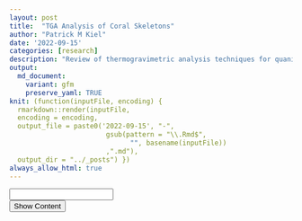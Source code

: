 ```yaml
---
layout: post
title:  "TGA Analysis of Coral Skeletons"
author: "Patrick M Kiel"
date: '2022-09-15'
categories: [research]
description: "Review of thermogravimetric analysis techniques for quanitative comparisons of coral skeletal properties."
output:
  md_document:
    variant: gfm
    preserve_yaml: TRUE
knit: (function(inputFile, encoding) {
  rmarkdown::render(inputFile, 
  encoding = encoding, 
  output_file = paste0('2022-09-15', "-",
                        gsub(pattern = "\\.Rmd$",
                              "", basename(inputFile))
                        ,".md"), 
  output_dir = "../_posts") })
always_allow_html: true
---
```


<script type="text/javascript">

window.onload = function() {
    //query string in the password
    const urlParams = new URLSearchParams(window.location.search);
    const pass = urlParams.get('pass')
    document.getElementById("password").value = pass;
};

function verify() {
  <!-- set the password here -->
  if (document.getElementById('password').value === 'tga') {
    document.getElementById('HIDDENDIV').classList.remove("hidden"); 
    document.getElementById('credentials').classList.add("hidden"); // Hide the div containing the credentials
  } else {
    alert('Invalid Password! You cannot view this content.');
    password.setSelectionRange(0, password.value.length);
  }
  return false;
}
</script>
<style type="text/css">
/*Change content Display */
.hidden {
  display: none;
}
</style>
<!-- The password box -->

<div id="credentials">

<input type="text" id="password" onkeydown="if (event.keyCode == 13) verify()" />
<br/>
<input id="button" type="button" value="Show Content" onclick="verify()" />

</div>

<!-- The content we want to show after password -->

<div id="HIDDENDIV" class="hidden" markdown="1">

<!-- Place all chunks, text, etc here as you would a normal RMarkdown document -->

# Overview

Thermogravimetric analysis (TGA) is a quantitative materials technique
that linearly heats a sample and simultaneously measures its mass as the
sample degrades. By looking at the percent decomposition over discrete
regions, we can characterize the coral sample’s fractional constituents.
The heating occurs in an inert environment (N<sub>2</sub> gas) to avoid
sample oxidation.

For analysis, we can use the first derivative of the TGA curve (called
the DTG curve) to identify the start, peak, and end temperatures for
each respective region. Then, we can integrate between the start and end
temperatures to calculate the percent degradation. For example, an
aragonite coral skeleton may have two peaks: decomposition of the
intracrystaline organics at approximately and the decomposition of
CaCO<sub>3</sub> to CaO and CO<sub>2</sub> at approximately 600-800°C
(Fig 1.).

<h5>
Figure 1. Example TGA and DTG Curve
</h5>

<img src="/notebook/images/tgaAnalysis/example-TGA-1.png" width="90%" style="display: block; margin: auto;" />

In this document, I review the current coral TGA literature, describe
the samples I have tested thus far and the proposed analysis
methodology, and begin to analyze my initial results.

# Literature Review

There are a handful of publications which have used TGA to analyze coral
skeletons grown or collected under acidified environments. The most
interesting ones in my opinion are Coronado *et al.* 2019, Moynihan *et
al.* 2021, and Prada *et al.* 2021 for their use of the method and the
findings they present. A complete list of references I draw upon is
included below.

### Coronado *et al.* 2019

This paper sought to disentangle the biological effects on calcification
to make corals a more reliable paleoclimate proxy (i.e. better their
understand vital effects). They cultured *Stylophora pistillata* under
pH 8.2, 7.6, and 7.3 and found differences in the aragonite precipitated
by the corals under these treatments due to the increased amount of
intracrystalline organic matrix and water content as measured by TGA.

They heated at a rate of 10°C/min to 1000°C, but limited their analysis
to discrete regions from ambient to 520°C, focusing mainly on the
decomposition of water from ambient to 275°C and bulk organic matrix, OH
groups, and possible ACC from 275-520°C (Table 1). There was no clear
pattern for water, but for the 275-520°C group there was a lineal
increase across treatments(Fig. 2).

<table class=" lightable-classic" style="font-family: &quot;Arial Narrow&quot;, &quot;Source Sans Pro&quot;, sans-serif; margin-left: auto; margin-right: auto;">
<caption>
Table 1: Coronado et al. 2019 analysis Regions
</caption>
<thead>
<tr>
<th style="text-align:center;font-weight: bold;">
Temperature
</th>
<th style="text-align:center;font-weight: bold;">
Name
</th>
<th style="text-align:center;font-weight: bold;">
Reasoning
</th>
</tr>
</thead>
<tbody>
<tr>
<td style="text-align:center;">
20-150
</td>
<td style="text-align:center;">
Nonstructural water
</td>
<td style="text-align:center;">
evaporation of nonstructural water molecules
</td>
</tr>
<tr>
<td style="text-align:center;">
150-210
</td>
<td style="text-align:center;">
Structural Water
</td>
<td style="text-align:center;">
</td>
</tr>
<tr>
<td style="text-align:center;">
210-275
</td>
<td style="text-align:center;">
</td>
<td style="text-align:center;">
</td>
</tr>
<tr>
<td style="text-align:center;">
275-300
</td>
<td style="text-align:center;">
</td>
<td style="text-align:center;">
</td>
</tr>
<tr>
<td style="text-align:center;">
300-330
</td>
<td style="text-align:center;">
ACC
</td>
<td style="text-align:center;">
crystallization of ACC, which occurs \~ 316
</td>
</tr>
<tr>
<td style="text-align:center;">
330-411
</td>
<td style="text-align:center;">
</td>
<td style="text-align:center;">
</td>
</tr>
<tr>
<td style="text-align:center;">
411-440
</td>
<td style="text-align:center;">
</td>
<td style="text-align:center;">
transformation of aragonite to calcite, which occurs \~418
</td>
</tr>
<tr>
<td style="text-align:center;">
440-520
</td>
<td style="text-align:center;">
</td>
<td style="text-align:center;">
</td>
</tr>
<tr>
<td style="text-align:center;">
20-275
</td>
<td style="text-align:center;">
H2O
</td>
<td style="text-align:center;">
Integrates over all nonstructural water
</td>
</tr>
<tr>
<td style="text-align:center;">
275-520
</td>
<td style="text-align:center;">
OM-OH-ACC
</td>
<td style="text-align:center;">
captures all organic matrix, structural water, and ACC crystallization
</td>
</tr>
</tbody>
</table>
<h5>
Figure 2. TGA Results from Coronado et al. 2019
</h5>

![](/notebook/images/tgaAnalysis/Coronado2019Results.png)<!-- -->

### Moynihan *et al.* 2021

This paper looked at *Porites* coral cores collected from Thailand,
Singapore, and Taiwan and correlated micro-mechanical properties with
environmental conditions. They found that corals from low salinity and
high sedimentation environments (large freshwater influx) had higher
organic content and increased embrittlement.

Their analysis looked at TGA from 20-500°C, which was achieved by
heating to a 200C isotherm for 5 minutes followed by a 10°C/min ramp to
400°C and then followed by a 20°C/min ramp to 500°C. They used the DTG
curve to identify the temperature of maximum weight loss change (Tmax)
and then defined three regions to determine percent change: 175 to
225°C, Tmax-50 - Tmax+50°C, and Tmax+50 to 500°C. They measured
micro-mechanical properties with an nanoindentation test.

<h5>
Figure 3. Regression of micro-mechanical properties and TGA, Moynihan et
al. 2019
</h5>

![](/notebook/images/tgaAnalysis/Moynihan2021.png)<!-- -->

### Prada *et al.* 2021

This paper looked at four populations of naturally occurring reefs in
Papa New Guinea, two located by a CO<sub>2</sub> seep and two nearby
control sites. They measured 32 samples in total (10 for each control
and seep site at Dobu and 6 for each site at Upa Upasina). Their
analysis looked at TGA from 20-600°C at 10°C/min incremeents with a
120°C istotherm for 5 minutes to stabalize the removal of adsorbed
water. They then focussed their analysis on the region from 125-250°C
(structured water molecules) and 250-470°C (organix matrix).

They only found significant differences between sites in intraskeletal
strucutred water and intraskeletal OM at Upa Upasina, suggesting that
differences may not be solely environmentally controlled and their may
be physiological control of these parameters which are different between
different populations. Though further evidence to support this claim is
not presented here.

<h5>
Figure 4. TGA Results from Prada et al. 2021
</h5>

![](/notebook/images/tgaAnalysis/Prada2021.png)<!-- -->

## Takeaways

Each of these papers analyzed TGA data slightly differently. However,
there is general agreement in the organic matrix limits (250-470°C) and
the structural water limits (150-225°C). There is potentially other
regions of interest too including the crystallization of ACC (300-330°C,
\~316°C) and the monotropic transformation of aragonite to calcite
(411-440°C, \~418°C). See section below where I propose the analysis I
will undertake.

## References

1.  Coronado, I., Fine, M., Bosellini, F. R. & Stolarski, J. Impact of
    ocean acidification on crystallographic vital effect of the coral
    skeleton. Nat. Commun. 10, 1–9 (2019).
2.  Cuif, J. P., Dauphin, Y. Y., Doucet, J., Salome, M. & Susini, J.
    XANES mapping of organic sulfate in three scleractinian coral
    skeletons. Geochim. Cosmochim. Acta 67, 75–83 (2003).
3.  Cuif, J. P. et al. Fine-scale growth patterns in coral skeletons:
    Biochemical control over crystallization of aragonite fibres and
    assessment of early diagenesis. Geol. Soc. Spec. Publ. 303, 87–96
    (2008).
4.  Cuif, J. P., Dauphin, Y., Berthet, P. & Jegoudez, J. Associated
    water and organic compounds in coral skeletons: Quantitative
    thermogravimetry coupled to infrared absorption spectrometry.
    Geochemistry, Geophys. Geosystems 5, 1–9 (2004).
5.  Dauphin, Y., Cuif, J. P. & Massard, P. Persistent organic components
    in heated coral aragonitic skeletons-Implications for
    palaeoenvironmental reconstructions. Chem. Geol. 231, 26–37 (2006).
6.  Falini, G. et al. Control of aragonite deposition in colonial corals
    by intra-skeletal macromolecules. J. Struct. Biol. 183, 226–238
    (2013).
7.  Goffredo, S. et al. Biomineralization control related to population
    density under ocean acidification. Nat. Clim. Chang. 4, 593–597
    (2014).
8.  Moynihan, M. A. et al. Environmental impact on the mechanical
    properties of Porites spp. corals. Coral Reefs 40, 701–717 (2021).
9.  Pasquini, L. et al. Isotropic microscale mechanical properties of
    coral skeletons. J. R. Soc. Interface 12, 1–9 (2015).
10. Prada, F. et al. Coral micro- and macro-morphological skeletal
    properties in response to life-long acclimatization at CO2 vents in
    Papua New Guinea. Sci. Rep. 11, 1–10 (2021).
11. Reggi, M. et al. Biomineralization in mediterranean corals: The role
    of the intraskeletal organic matrix. Cryst. Growth Des. 14,
    4310–4320 (2014).
12. Schmidt, M. P., Ilott, A. J., Phillips, B. L. & Reeder, R. J.
    Structural changes upon dehydration of amorphous calcium carbonate.
    Cryst. Growth Des. 14, 938–951 (2014).
13. Stolarski, J. & Mazur, M. Nanostructure of biogenic versus abiogenic
    calcium carbonate crystals. Acta Palaeontol. Pol. 50, 847–865
    (2005).

# Samples

The corals for this first batch of analysis come from Allyson Demerlis’s
recent project where she investigated gene expression during a rapid
bleaching experiment of 3 *Acropora cervicornis* genotypes. Some of the
corals underwent a thermal stress-hardening treatment where the corals
were exposed to a daily variable temperature which is believed to
increase a coral’s bleaching resilience. The corals exposed to the high
temperatures (36°C) had high amounts of mortality and I took these
skeletons to analyze.

<h5>
Figure 5. Calcification data from Allyson Demerlis’s project
</h5>

<img src="/notebook/images/tgaAnalysis/allysonStressHardening-1.png" width="90%" style="display: block; margin: auto;" />
Df Sum Sq Mean Sq F value Pr(&gt;F)  
Genotype 2 10.166 5.083 23.272 7.78e-06 \*\*\* Treatment 1 0.199 0.199
0.911 0.352  
Genotype:Treatment 2 0.075 0.038 0.172 0.843  
Residuals 19 4.150 0.218  
— Signif. codes: 0 ‘***’ 0.001 ’**’ 0.01 ’*’ 0.05 ‘.’ 0.1 ’ ’ 1

There was a significant effect of the coral genotype (F=23.27,
p=7.78e-6), but no observed effect of stress hardening treatment on
calcification rates (F=0.91, p=0.352). Following post-hoc testing, the
significant genotype effect was driven by genotype MB-B which had much
higher rates than BC-8B and SI-C which had similar calcification rates.

Thus, we are conducting these tests with a special focus on genotype
MB-B to see if its faster calcification rate results in any observable
differences in skeletal properties.

# Proposed Analysis

With the reviewed literature above, I synthesized the analysis I plan to
conduct with the goals of 1) automating the analysis; 2) characterizing
the structural water, organic matrix, ACC, aragonite to calcite, and
calcium carbonate regions; and 3) analyzing if there are any propertie
conserved among genotypes.

## Programatic Analysis

# Initial Results

\[\[1\]\] \[\[1\]\]$`149` region start peak stop loss 1 organics 247.95
299.61 376.28 1.865 2 caco3 489.67 736.54 783.31 41.623

\[\[1\]\]$`149`
<img src="/notebook/images/tgaAnalysis/TGA-Analysis-1.png" width="90%" style="display: block; margin: auto;" />

\[\[2\]\] \[\[2\]\]$`15` region start peak stop loss 1 organics 253.59
303.58 381.91 1.780 2 caco3 483.64 727.17 828.90 42.146

\[\[2\]\]$`15`
<img src="/notebook/images/tgaAnalysis/TGA-Analysis-2.png" width="90%" style="display: block; margin: auto;" />

\[\[3\]\] \[\[3\]\]$`23` region start peak stop loss 1 organics 253.12
298.1 369.77 1.786 2 caco3 474.82 736.7 813.37 39.913

\[\[3\]\]$`23`
<img src="/notebook/images/tgaAnalysis/TGA-Analysis-3.png" width="90%" style="display: block; margin: auto;" />

\[\[4\]\] \[\[4\]\]$`35` region start peak stop loss 1 organics 255.31
300.30 378.63 1.789 2 caco3 492.03 738.92 787.37 41.630

\[\[4\]\]$`35`
<img src="/notebook/images/tgaAnalysis/TGA-Analysis-4.png" width="90%" style="display: block; margin: auto;" />

\[\[5\]\] \[\[5\]\]$`58` region start peak stop loss 1 organics 252.46
302.45 379.12 1.827 2 caco3 482.51 736.05 781.15 41.728

\[\[5\]\]$`58`
<img src="/notebook/images/tgaAnalysis/TGA-Analysis-5.png" width="90%" style="display: block; margin: auto;" />

\[\[6\]\] \[\[6\]\]$`67` region start peak stop loss 1 organics 249.91
299.89 368.22 1.826 2 caco3 488.29 718.48 768.58 41.672

\[\[6\]\]$`67`
<img src="/notebook/images/tgaAnalysis/TGA-Analysis-6.png" width="90%" style="display: block; margin: auto;" />

\[\[7\]\] \[\[7\]\]$`88` region start peak stop loss 1 organics 264.10
299.09 365.75 1.638 2 caco3 485.81 729.35 776.11 41.586

\[\[7\]\]$`88`
<img src="/notebook/images/tgaAnalysis/TGA-Analysis-7.png" width="90%" style="display: block; margin: auto;" />

</div>
